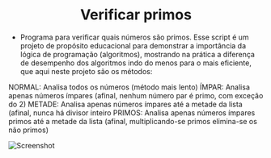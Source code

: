 <h1 align="center">Verificar primos</h1>

- Programa para verificar quais números são primos. Esse script é um projeto de propósito educacional para demonstrar a importância da lógica de programação (algoritmos), mostrando na prática a diferença de desempenho dos algoritmos indo do menos para o mais eficiente, que aqui neste projeto são os métodos:

NORMAL: Analisa todos os números (método mais lento)
ÍMPAR: Analisa apenas números ímpares (afinal, nenhum número par é primo, com exceção do 2)
METADE: Analisa apenas números ímpares até a metade da lista (afinal, nunca há divisor inteiro
PRIMOS: Analisa apenas números ímpares primos até a metade da lista (afinal, multiplicando-se primos elimina-se os não primos)

![Screenshot](https://github.com/AndrewVargas1991/Verificar-primos/blob/main/imagens/Tela.png)

